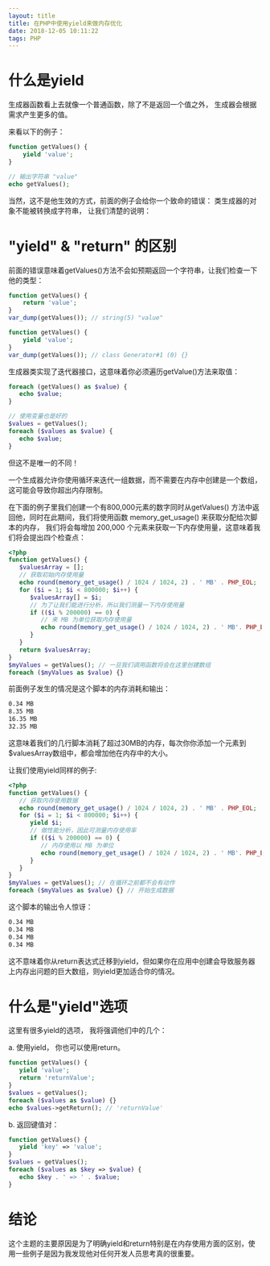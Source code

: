 ```yaml
---
layout: title
title: 在PHP中使用yield来做内存优化
date: 2018-12-05 10:11:22
tags: PHP
---
```


<!--more-->

# 什么是yield

生成器函数看上去就像一个普通函数，除了不是返回一个值之外， 生成器会根据需求产生更多的值。

来看以下的例子：
```php
function getValues() {
    yield 'value';
}

// 输出字符串 "value"
echo getValues();
```
当然，这不是他生效的方式，前面的例子会给你一个致命的错误： 类生成器的对象不能被转换成字符串， 让我们清楚的说明：

# "yield" & "return" 的区别

前面的错误意味着getValues()方法不会如预期返回一个字符串，让我们检查一下他的类型：
```php
function getValues() {
    return 'value';
}
var_dump(getValues()); // string(5) "value"

function getValues() {
    yield 'value';
}
var_dump(getValues()); // class Generator#1 (0) {}
```
生成器类实现了迭代器接口，这意味着你必须遍历getValue()方法来取值：
```php
foreach (getValues() as $value) {
   echo $value;
}

// 使用变量也是好的
$values = getValues();
foreach ($values as $value) {
   echo $value;
}
```
但这不是唯一的不同！

一个生成器允许你使用循环来迭代一组数据，而不需要在内存中创建是一个数组，这可能会导致你超出内存限制。

在下面的例子里我们创建一个有800,000元素的数字同时从getValues() 方法中返回他，同时在此期间，我们将使用函数 memory_get_usage() 来获取分配给次脚本的内存， 我们将会每增加 200,000 个元素来获取一下内存使用量，这意味着我们将会提出四个检查点：
```php
<?php
function getValues() {
   $valuesArray = [];
   // 获取初始内存使用量
   echo round(memory_get_usage() / 1024 / 1024, 2) . ' MB' . PHP_EOL;
   for ($i = 1; $i < 800000; $i++) {
      $valuesArray[] = $i;
      // 为了让我们能进行分析，所以我们测量一下内存使用量
      if (($i % 200000) == 0) {
         // 来 MB 为单位获取内存使用量
         echo round(memory_get_usage() / 1024 / 1024, 2) . ' MB'. PHP_EOL;
      }
   }
   return $valuesArray;
}
$myValues = getValues(); // 一旦我们调用函数将会在这里创建数组
foreach ($myValues as $value) {}
```
前面例子发生的情况是这个脚本的内存消耗和输出：
```txt
0.34 MB
8.35 MB
16.35 MB
32.35 MB
```
这意味着我们的几行脚本消耗了超过30MB的内存，每次你你添加一个元素到$valuesArray数组中，都会增加他在内存中的大小。

让我们使用yield同样的例子:
```php
<?php
function getValues() {
   // 获取内存使用数据
   echo round(memory_get_usage() / 1024 / 1024, 2) . ' MB' . PHP_EOL;
   for ($i = 1; $i < 800000; $i++) {
      yield $i;
      // 做性能分析，因此可测量内存使用率
      if (($i % 200000) == 0) {
         // 内存使用以 MB 为单位
         echo round(memory_get_usage() / 1024 / 1024, 2) . ' MB'. PHP_EOL;
      }
   }
}
$myValues = getValues(); // 在循环之前都不会有动作
foreach ($myValues as $value) {} // 开始生成数据
```
这个脚本的输出令人惊讶：
```txt
0.34 MB
0.34 MB
0.34 MB
0.34 MB
```
这不意味着你从return表达式迁移到yield，但如果你在应用中创建会导致服务器上内存出问题的巨大数组，则yield更加适合你的情况。

# 什么是"yield"选项

这里有很多yield的选项， 我将强调他们中的几个：

a. 使用yield， 你也可以使用return。
```php
function getValues() {
   yield 'value';
   return 'returnValue';
}
$values = getValues();
foreach ($values as $value) {}
echo $values->getReturn(); // 'returnValue'
```
b. 返回键值对：
```php
function getValues() {
   yield 'key' => 'value';
}
$values = getValues();
foreach ($values as $key => $value) {
   echo $key . ' => ' . $value;
}
```

# 结论

这个主题的主要原因是为了明确yield和return特别是在内存使用方面的区别，使用一些例子是因为我发现他对任何开发人员思考真的很重要。